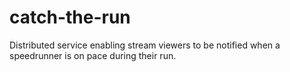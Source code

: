 # catch-the-run
Distributed service enabling stream viewers to be notified when a speedrunner is on pace during their run.
